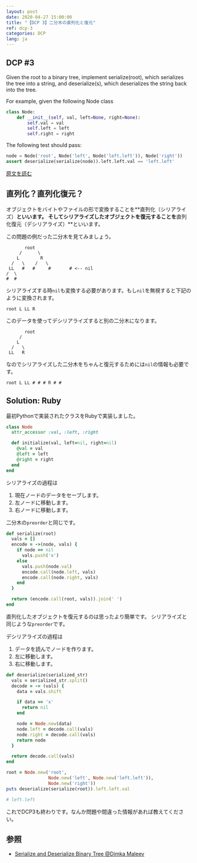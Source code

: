 ```yaml
---
layout: post
date: 2020-04-27 15:00:00
title: "【DCP 3】二分木の直列化と復元"
ref: dcp-3
categories: DCP
lang: ja
---
```


## **DCP #3**

Given the root to a binary tree, implement serialize(root), which serializes the tree into a string, and deserialize(s), which deserializes the string back into the tree.

For example, given the following Node class
```py
class Node:
    def __init__(self, val, left=None, right=None):
        self.val = val
        self.left = left
        self.right = right
```
The following test should pass:

```py
node = Node('root', Node('left', Node('left.left')), Node('right'))
assert deserialize(serialize(node)).left.left.val == 'left.left'
```

[原文を読む](en-dcp-3.html)

<div class="divider"></div>

## **直列化？直列化復元？**
オブジェクトをバイトやファイルの形で変換することを**直列化（シリアライズ）**といいます。
そしてシリアライズしたオブジェクトを復元することを**直列化復元（デシリアライズ）**といいます。

この問題の例だった二分木を見てみましょう。
```
       root
     /      \
    L        R
  /   \    /   \
 LL   #   #     #       # <-- nil
/  \
#  #
```

シリアライズする時`nil`も変換する必要があります。もし`nil`を無視すると下記のように変換されます。
```
root L LL R
```
このデータを使ってデシリアライズすると別の二分木になります。
```
       root
     /
    L
  /   \
 LL   R
```

なのでシリアライズした二分木をちゃんと復元するためには`nil`の情報も必要です。
```
root L LL # # # R # #
```

<div class="divider"></div>

## **Solution: Ruby**

最初Pythonで実装されたクラスをRubyで実装しました。
```rb
class Node
  attr_accessor :val, :left, :right

  def initialize(val, left=nil, right=nil)
    @val = val
    @left = left
    @right = right
  end
end
```

シリアライズの過程は
1. 現在ノードのデータをセーブします。
2. 左ノードに移動します。
3. 右ノードに移動します。

二分木の`preorder`と同じです。
```rb
def serialize(root)
  vals = []
  encode = ->(node, vals) {
    if node == nil
      vals.push('x')
    else
      vals.push(node.val)
      encode.call(node.left, vals)
      encode.call(node.right, vals)
    end
  }

  return (encode.call(root, vals)).join(' ')
end
```

直列化したオブジェクトを復元するのは思ったより簡単です。
シリアライズと同じような`preorder`です。

デシリアライズの過程は
1. データを読んでノードを作ります。
2. 左に移動します。
3. 右に移動します。

```rb
def deserialize(serialized_str)
  vals = serialized_str.split()
  decode = -> (vals) {
    data = vals.shift

    if data == 'x'
      return nil
    end

    node = Node.new(data)
    node.left = decode.call(vals)
    node.right = decode.call(vals)
    return node  
  }

  return decode.call(vals)
end
```
```rb
root = Node.new('root', 
                Node.new('left', Node.new('left.left')), 
                Node.new('right'))
puts deserialize(serialize(root)).left.left.val

# left.left
```

これでDCP3も終わりです。なんか問題や間違った情報があれば教えてください。

<div class="divider"></div>

## 参照
- [Serialize and Deserialize Binary Tree @Dimka Maleev](https://medium.com/@dimko1/serialize-and-deserialize-binary-tree-e9811ead85ed)
